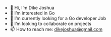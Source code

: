 - 👋 Hi, I’m Dike Joshua
- 👀 I’m interested in Go
- 🌱 I’m currently looking for a Go developer Job
- 💞️ I’m looking to collaborate on projects
- 📫 How to reach me: dikejoshua@gmail.com

<!---
Joshdike/Joshdike is a ✨ special ✨ repository because its `README.md` (this file) appears on your GitHub profile.
You can click the Preview link to take a look at your changes.
--->
